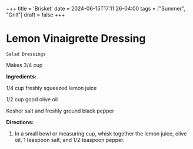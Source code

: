 +++
title = 'Brisket'
date = 2024-06-15T17:11:26-04:00
tags = ["Summer", "Grill"]
draft = false
+++
# Lemon Vinaigrette Dressing

`Salad Dressings`

Makes 3/4 cup

**Ingredients:**

1/4 cup freshly squeezed lemon juice

1/2 cup good olive oil 

Kosher salt and freshly ground black pepper

**Directions:**

1. In a small bowl or measuring cup, whisk together the lemon juice, olive oil, 1 teaspoon salt, and 1/2 teaspoon pepper. 
